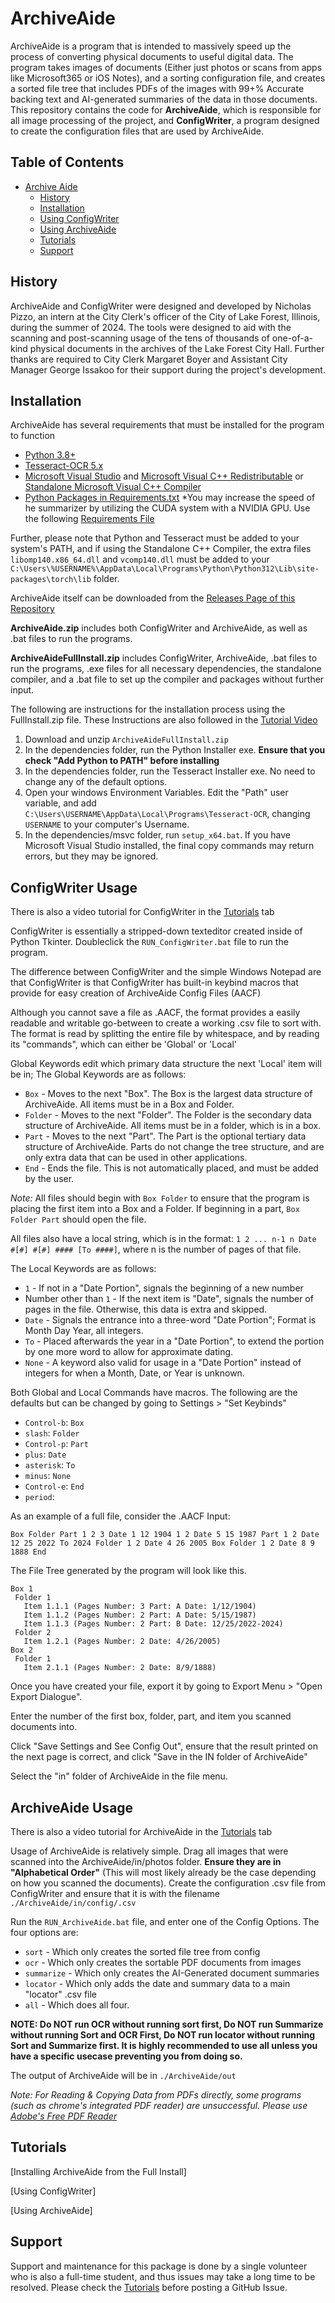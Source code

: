 # ArchiveAide

ArchiveAide is a program that is intended to massively speed up the process of converting physical documents to useful digital data. The program takes images of documents (Either just photos or scans from apps like Microsoft365 or iOS Notes), and a sorting configuration file, and creates a sorted file tree that includes PDFs of the images with 99+% Accurate backing text and AI-generated summaries of the data in those documents. This repository contains the code for **ArchiveAide**, which is responsible for all image processing of the project, and **ConfigWriter**, a program designed to create the configuration files that are used by ArchiveAide.

## Table of Contents

* [Archive Aide](#archiveaide)
  * [History](#history)
  * [Installation](#installation)
  * [Using ConfigWriter](#configwriter-usage)
  * [Using ArchiveAide](#archiveaide-usage)
  * [Tutorials](#tutorials)
  * [Support](#support)

## History

ArchiveAide and ConfigWriter were designed and developed by Nicholas Pizzo, an intern at the City Clerk's officer of the City of Lake Forest, Illinois, during the summer of 2024. The tools were designed to aid with the scanning and post-scanning usage of the tens of thousands of one-of-a-kind physical documents in the archives of the Lake Forest City Hall. Further thanks are required to City Clerk Margaret Boyer and Assistant City Manager George Issakoo for their support during the project's development.

## Installation 

ArchiveAide has several requirements that must be installed for the program to function
* [Python 3.8+](https://www.python.org/downloads/)
* [Tesseract-OCR 5.x](https://github.com/UB-Mannheim/tesseract/wiki)
* [Microsoft Visual Studio](https://visualstudio.microsoft.com/downloads/) and [Microsoft Visual C++ Redistributable](https://learn.microsoft.com/en-us/cpp/windows/latest-supported-vc-redist?view=msvc-170) or [Standalone Microsoft Visual C++ Compiler](https://gist.github.com/mmozeiko/7f3162ec2988e81e56d5c4e22cde9977#file-portable-msvc-py)
* [Python Packages in Requirements.txt](requirements.txt)
*You may increase the speed of he summarizer by utilizing the CUDA system with a NVIDIA GPU. Use the following [Requirements File](requirements_with_CUDA.txt)

Further, please note that Python and Tesseract must be added to your system's PATH, and if using the Standalone C++ Compiler, the extra files `libomp140.x86_64.dll` and `vcomp140.dll` must be added to your `C:\Users\%USERNAME%\AppData\Local\Programs\Python\Python312\Lib\site-packages\torch\lib` folder. 

ArchiveAide itself can be downloaded from the [Releases Page of this Repository](https://github.com/PizzoN-CityLF/ArchiveAide/releases)

**ArchiveAide.zip** includes both ConfigWriter and ArchiveAide, as well as .bat files to run the programs. 

**ArchiveAideFullInstall.zip** includes ConfigWriter, ArchiveAide, .bat files to run the programs, .exe files for all necessary dependencies, the standalone compiler, and a .bat file to set up the compiler and packages without further input.

The following are instructions for the installation process using the FullInstall.zip file. These Instructions are also followed in the [Tutorial Video](#tutorials)

1. Download and unzip `ArchiveAideFullInstall.zip`
2. In the dependencies folder, run the Python Installer exe. **Ensure that you check "Add Python to PATH" before installing**
3. In the dependencies folder, run the Tesseract Installer exe. No need to change any of the default options.
4. Open your windows Environment Variables. Edit the "Path" user variable, and add `C:\Users\USERNAME\AppData\Local\Programs\Tesseract-OCR`, changing `USERNAME` to your computer's Username.
5. In the dependencies/msvc folder, run `setup_x64.bat`. If you have Microsoft Visual Studio installed, the final copy commands may return errors, but they may be ignored.

## ConfigWriter Usage

There is also a video tutorial for ConfigWriter in the [Tutorials](#tutorials) tab

ConfigWriter is essentially a stripped-down texteditor created inside of Python Tkinter. Doubleclick the `RUN_ConfigWriter.bat` file to run the program. 

The difference between ConfigWriter and the simple Windows Notepad are that ConfigWriter is that ConfigWriter has built-in keybind macros that provide for easy creation of ArchiveAide Config Files (AACF)

Although you cannot save a file as .AACF, the format provides a easily readable and writable go-between to create a working .csv file to sort with. The format is read by splitting the entire file by whitespace, and by reading its "commands", which can either be 'Global' or 'Local'

Global Keywords edit which primary data structure the next 'Local' item will be in; The Global Keywords are as follows:
   * `Box` - Moves to the next "Box". The Box is the largest data structure of ArchiveAide. All items must be in a Box and Folder.
   * `Folder` - Moves to the next "Folder". The Folder is the secondary data structure of ArchiveAide. All items must be in a folder, which is in a box.
   * `Part` - Moves to the next "Part". The Part is the optional tertiary data structure of ArchiveAide. Parts do not change the tree structure, and are only extra data that can be used in other applications.
   * `End` - Ends the file. This is not automatically placed, and must be added by the user.

*Note:* All files should begin with `Box Folder` to ensure that the program is placing the first item into a Box and a Folder. If beginning in a part, `Box Folder Part` should open the file.

All files also have a local string, which is in the format:
`1 2 ... n-1 n Date #[#] #[#] #### [To ####]`, where n is the number of pages of that file.

The Local Keywords are as follows:
   * `1` - If not in a "Date Portion", signals the beginning of a new number
   * Number other than `1` - If the next item is "Date", signals the number of pages in the file. Otherwise, this data is extra and skipped.
   * `Date` - Signals the entrance into a three-word "Date Portion"; Format is Month Day Year, all integers.
   * `To` - Placed afterwards the year in a "Date Portion", to extend the portion by one more word to allow for approximate dating.
   * `None` - A keyword also valid for usage in a "Date Portion" instead of integers for when a Month, Date, or Year is unknown.

Both Global and Local Commands have macros. The following are the defaults but can be changed by going to Settings > "Set Keybinds"
   * `Control-b`:	`Box `
   * `slash`:	`Folder `
   * `Control-p`:	`Part `
   * `plus`:	`Date `
   * `asterisk`:	` To `
   * `minus`:	`None `
   * `Control-e`:	`End`
   * `period`:	` `


As an example of a full file, consider the .AACF Input:

`Box Folder Part 1 2 3 Date 1 12 1904 1 2 Date 5 15 1987 Part 1 2 Date 12 25 2022 To 2024 Folder 1 2 Date 4 26 2005 Box Folder 1 2 Date 8 9 1888 End`
 
The File Tree generated by the program will look like this.
 ```
 Box 1
  Folder 1
    Item 1.1.1 (Pages Number: 3 Part: A Date: 1/12/1904)
    Item 1.1.2 (Pages Number: 2 Part: A Date: 5/15/1987)
    Item 1.1.3 (Pages Number: 2 Part: B Date: 12/25/2022-2024)
  Folder 2
    Item 1.2.1 (Pages Number: 2 Date: 4/26/2005)
Box 2
  Folder 1
    Item 2.1.1 (Pages Number: 2 Date: 8/9/1888)
 ```

Once you have created your file, export it by going to Export Menu > "Open Export Dialogue".

Enter the number of the first box, folder, part, and item you scanned documents into.

Click "Save Settings and See Config Out", ensure that the result printed on the next page is correct, and click "Save in the IN folder of ArchiveAide"

Select the "in" folder of ArchiveAide in the file menu.

## ArchiveAide Usage

There is also a video tutorial for ArchiveAide in the [Tutorials](#tutorials) tab

Usage of ArchiveAide is relatively simple. Drag all images that were scanned into the ArchiveAide/in/photos folder. **Ensure they are in "Alphabetical Order"** (This will most likely already be the case depending on how you scanned the documents). Create the configuration .csv file from ConfigWriter and ensure that it is with the filename `./ArchiveAide/in/config/.csv`

Run the `RUN_ArchiveAide.bat` file, and enter one of the Config Options. The four options are:
   * `sort` - Which only creates the sorted file tree from config
   * `ocr` - Which only creates the sortable PDF documents from images
   * `summarize` - Which only creates the AI-Generated document summaries
   * `locator` - Which only adds the date and summary data to a main "locator" .csv file
   * `all` - Which does all four.

 **NOTE: Do NOT run OCR without running sort first, Do NOT run Summarize without running Sort and OCR First, Do NOT run locator without running Sort and Summarize first. It is highly recommended to use all unless you have a specific usecase preventing you from doing so.**

The output of ArchiveAide will be in `./ArchiveAide/out`

*Note: For Reading & Copying Data from PDFs directly, some programs (such as chrome's integrated PDF reader) are unsuccessful. Please use [Adobe's Free PDF Reader](https://get.adobe.com/reader/)*
## Tutorials

[Installing ArchiveAide from the Full Install]

[Using ConfigWriter]

[Using ArchiveAide]

## Support

Support and maintenance for this package is done by a single volunteer who is also a full-time student, and thus issues may take a long time to be resolved. Please check the [Tutorials](#tutorials) before posting a GitHub Issue.
